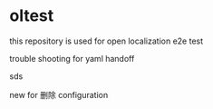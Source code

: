 # oltest
this repository is used for open localization e2e test

trouble shooting for yaml handoff

sds

new for 删除 configuration

<!--HONumber=Apr16_HO2-->


